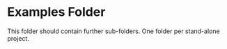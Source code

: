 # Examples Folder

This folder should contain further sub-folders. One folder per stand-alone project.